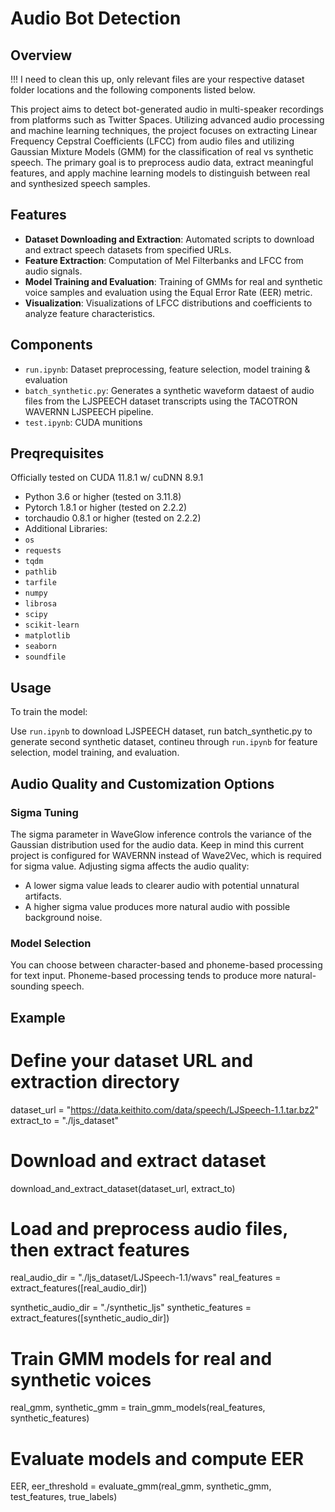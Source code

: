 # Audio Bot Detection

## Overview

!!! I need to clean this up, only relevant files are your respective dataset folder locations and the following components listed below.


This project aims to detect bot-generated audio in multi-speaker recordings from platforms such as Twitter Spaces. Utilizing advanced audio processing and machine learning techniques, the project focuses on extracting Linear Frequency Cepstral Coefficients (LFCC) from audio files and utilizing Gaussian Mixture Models (GMM) for the classification of real vs synthetic speech. The primary goal is to preprocess audio data, extract meaningful features, and apply machine learning models to distinguish between real and synthesized speech samples.

## Features

- **Dataset Downloading and Extraction**: Automated scripts to download and extract speech datasets from specified URLs.
- **Feature Extraction**: Computation of Mel Filterbanks and LFCC from audio signals.
- **Model Training and Evaluation**: Training of GMMs for real and synthetic voice samples and evaluation using the Equal Error Rate (EER) metric.
- **Visualization**: Visualizations of LFCC distributions and coefficients to analyze feature characteristics.

## Components

- `run.ipynb`: Dataset preprocessing, feature selection, model training & evaluation
- `batch_synthetic.py`: Generates a synthetic waveform dataest of audio files from the LJSPEECH dataset transcripts using the TACOTRON WAVERNN LJSPEECH pipeline.
- `test.ipynb`: CUDA munitions

## Preqrequisites

Officially tested on CUDA 11.8.1 w/ cuDNN 8.9.1
- Python 3.6 or higher (tested on 3.11.8)
- Pytorch 1.8.1 or higher (tested on 2.2.2)
- torchaudio 0.8.1 or higher (tested on 2.2.2)
- Additional Libraries: 
- `os`
- `requests`
- `tqdm`
- `pathlib`
- `tarfile`
- `numpy`
- `librosa`
- `scipy`
- `scikit-learn`
- `matplotlib`
- `seaborn`
- `soundfile`

## Usage

To train the model:

Use `run.ipynb` to download LJSPEECH dataset, run batch_synthetic.py to generate second synthetic dataset, contineu through `run.ipynb` for feature selection, model training, and evaluation.

## Audio Quality and Customization Options

### Sigma Tuning

The sigma parameter in WaveGlow inference controls the variance of the Gaussian distribution used for the audio data. Keep in mind this current project is configured for WAVERNN instead of Wave2Vec, which is required for sigma value. Adjusting sigma affects the audio quality:
- A lower sigma value leads to clearer audio with potential unnatural artifacts.
- A higher sigma value produces more natural audio with possible background noise.

### Model Selection

You can choose between character-based and phoneme-based processing for text input. Phoneme-based processing tends to produce more natural-sounding speech.

## Example

# Define your dataset URL and extraction directory
dataset_url = "https://data.keithito.com/data/speech/LJSpeech-1.1.tar.bz2"
extract_to = "./ljs_dataset"

# Download and extract dataset
download_and_extract_dataset(dataset_url, extract_to)

# Load and preprocess audio files, then extract features
real_audio_dir = "./ljs_dataset/LJSpeech-1.1/wavs"
real_features = extract_features([real_audio_dir])

synthetic_audio_dir = "./synthetic_ljs"
synthetic_features = extract_features([synthetic_audio_dir])

# Train GMM models for real and synthetic voices
real_gmm, synthetic_gmm = train_gmm_models(real_features, synthetic_features)

# Evaluate models and compute EER
EER, eer_threshold = evaluate_gmm(real_gmm, synthetic_gmm, test_features, true_labels)



